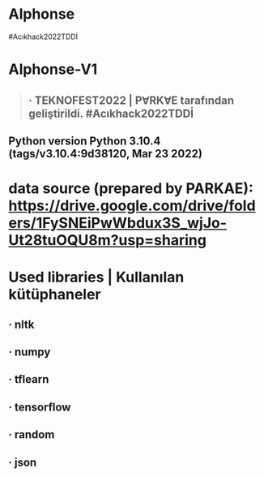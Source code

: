 # Alphonse
#Acıkhack2022TDDİ

# Alphonse-V1
> ## · TEKNOFEST2022 | PⱯRKⱯE tarafından geliştirildi. #Acıkhack2022TDDİ

## Python version Python 3.10.4 (tags/v3.10.4:9d38120, Mar 23 2022)
# data source (prepared by PARKAE): https://drive.google.com/drive/folders/1FySNEiPwWbdux3S_wjJo-Ut28tuOQU8m?usp=sharing 

# Used libraries | Kullanılan kütüphaneler
## · nltk
## · numpy
## · tflearn
## · tensorflow
## · random
## · json
